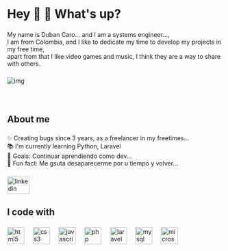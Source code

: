 <h1 align="left">Hey 👋 👋 What's up?</h1>

###

<p align="left">
My name is Duban Caro... and I am a systems engineer..., <br>
I am from Colombia, and I like to dedicate my time to develop my projects in my free time, <br>
apart from that I like video games and music, I think they are a way to share with others.
</p>

###

![img](https://github.com/user-attachments/assets/36b98f72-a454-4d38-95c8-ccc7d008fe13)

###

<br clear="both">

###

<h2 align="left">About me</h2>

###

<p align="left">✨ Creating bugs since 3 years, as a freelancer in my freetimes...<br>📚 I'm currently learning  Python, Laravel <br>🎯 Goals: Continuar aprendiendo como dev...<br>🎲 Fun fact: Me gsuta desaparecerme por u tiempo y volver...</p>

###

<div align="left">
  <img src="https://raw.githubusercontent.com/maurodesouza/profile-readme-generator/master/src/assets/icons/social/linkedin/default.svg" width="52" height="40" alt="linkedin logo"  />
</div>

###

<h2 align="left">I code with</h2>

###

<div align="left">
  <img src="https://cdn.jsdelivr.net/gh/devicons/devicon/icons/html5/html5-original.svg" height="40" alt="html5 logo"  />
  <img width="12" />
  <img src="https://cdn.jsdelivr.net/gh/devicons/devicon/icons/css3/css3-original.svg" height="40" alt="css3 logo"  />
  <img width="12" />
  <img src="https://cdn.jsdelivr.net/gh/devicons/devicon/icons/javascript/javascript-original.svg" height="40" alt="javascript logo"  />
  <img width="12" />
  <img src="https://cdn.jsdelivr.net/gh/devicons/devicon/icons/php/php-original.svg" height="40" alt="php logo"  />
  <img width="12" />
  <img src="https://cdn.jsdelivr.net/gh/devicons/devicon/icons/laravel/laravel-original.svg" height="40" alt="laravel logo"  />
  <img width="12" />
  <img src="https://cdn.jsdelivr.net/gh/devicons/devicon/icons/mysql/mysql-original.svg" height="40" alt="mysql logo"  />
  <img width="12" />
  <img src="https://cdn.jsdelivr.net/gh/devicons/devicon/icons/microsoftsqlserver/microsoftsqlserver-plain.svg" height="40" alt="microsoftsqlserver logo"  />
</div>

###
